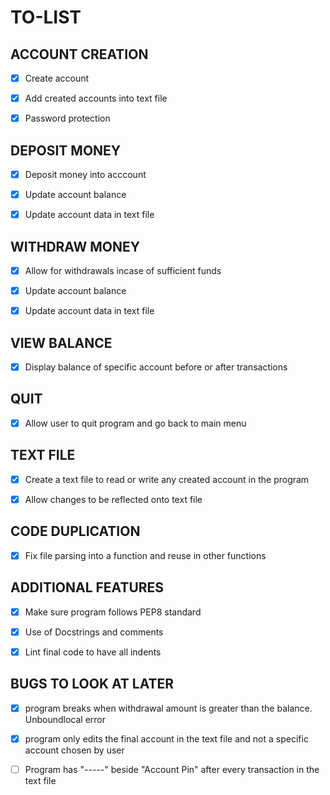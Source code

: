 # TO-LIST

## ACCOUNT CREATION
- [x] Create account
- [x] Add created accounts into text file
- [x] Password protection


## DEPOSIT MONEY
- [x] Deposit money into acccount
- [x] Update account balance
- [x] Update account data in text file


## WITHDRAW MONEY

- [x] Allow for withdrawals incase of sufficient funds
- [x] Update account balance
- [x] Update account data in text file


## VIEW BALANCE
- [x] Display balance of specific account before or after transactions


## QUIT
- [x] Allow user to quit program and go back to main menu


## TEXT FILE
- [x] Create a text file to read or write any created account in the program
- [x] Allow changes to be reflected onto text file 


## CODE DUPLICATION
- [x] Fix file parsing into a function and reuse in other functions


## ADDITIONAL FEATURES
- [x] Make sure program follows PEP8 standard
- [x] Use of Docstrings and comments
- [x] Lint final code to have all indents


## BUGS TO LOOK AT LATER
- [x] program breaks when withdrawal amount is greater than the balance. Unboundlocal error
- [x] program only edits the final account in the text file and not a specific account chosen by user
- [ ] Program has "-----" beside "Account Pin" after every transaction in the text file

